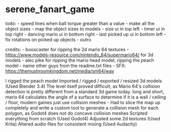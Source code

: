 # serene_fanart_game
 
todo:
	- speed lines when ball torque greater than a value
	- make all the object sizes
	- map the object sizes to models
	- size ui in top left
	- timer ui in top right
	- dancing mario ui in bottom right
	- last picked up ui in bottom left
	- fix rotations on picked up objects
	- outro

credits:
	- booscaster for ripping the 2d mario 64 textures
	- https://www.models-resource.com/nintendo_64/supermario64/ for 3d models
		- alec pike for ripping the mario head model, ripping the peach model
		- name other guys from the readme.txt files
	- SFX: https://themushroomkingdom.net/media/sm64/wav

I rigged the peach model
Imported / rigged / exported / resized 3d models (Used Blender 3.4)
The level itself proved difficult, as Mario 64's collision detection is pretty different from a standard 3d game today.
	long and short, mario 64 calculates the angle of a surface to determine if it is a wall / ceiling / floor, modern games just use collision meshes
		- Had to slice the map up completely and write a custom tool to generate a collision mesh for each polygon, as Godot4 does not do concave collision meshes
Scripted everything from scratch (Used Godot4)
Adjusted some 2d textures (Used Krita)
Altered audio files for consistent mixing (Used Audacity)
